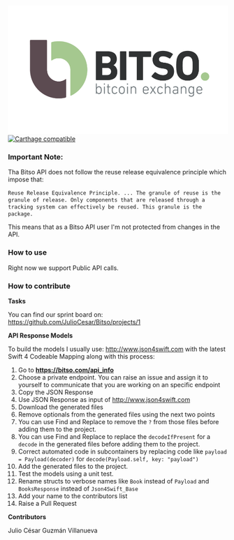 ![](Assets/banner.png?raw=true)
[![Carthage compatible](https://img.shields.io/badge/Carthage-compatible-4BC51D.svg?style=flat)](https://github.com/Carthage/Carthage)

### Important Note:
Tha Bitso API does not follow the reuse release equivalence principle which impose that:
```
Reuse Release Equivalence Principle. ... The granule of reuse is the granule of release. Only components that are released through a tracking system can effectively be reused. This granule is the package.
```

This means that as a Bitso API user I'm not protected from changes in the API. 

### How to use

Right now we support Public API calls.

### How to contribute

**Tasks**

You can find our sprint board on: https://github.com/JuIioCesar/Bitso/projects/1

**API Response Models**

To build the models I usually use: http://www.json4swift.com with the latest Swift 4 Codeable Mapping along with this process:

1. Go to **https://bitso.com/api_info**
2. Choose a private endpoint. You can raise an issue and assign it to yourself to communicate that you are working on an specific endpoint
3. Copy the JSON Response
4. Use JSON Response as input of http://www.json4swift.com
5. Download the generated files
6. Remove optionals from the generated files using the next two points
7. You can use Find and Replace to remove the `?` from those files before adding them to the project.
8. You can use Find and Replace to replace the `decodeIfPresent` for a `decode` in the generated files before adding them to the project.
9. Correct automated code in subcontainers by replacing code like `payload = Payload(decoder)` for `decode(Payload.self, key: "payload")`
10. Add the generated files to the project.
11. Test the models using a unit test.
12. Rename structs to verbose names like `Book` instead of `Payload` and `BooksResponse` instead of `Json4Swift_Base`
13. Add your name to the contributors list
14. Raise a Pull Request

**Contributors**

Julio César Guzmán Villanueva
